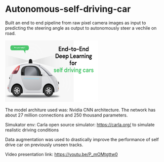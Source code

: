 # Autonomous-self-driving-car
Built an end to end pipeline from raw pixel camera images as input to predicting the steering angle as output to autonomously steer a vechile on road. 

<img src="https://github.com/jkenavdekar/Autonomous-self-driving-car/blob/main/Let's%20Start!.png" width="300" height="200">

The model architure used was: Nvidia CNN architecture. The network has about 27 million connections and 250 thousand parameters.

Simukator env: Carla open source simulator: https://carla.org/ to simulate realistic driving conditions

Data augmentation was used to drastically improve the performance of self drive car on previously unseen tracks.

Video presentation link: https://youtu.be/P_mOMtgttw0

